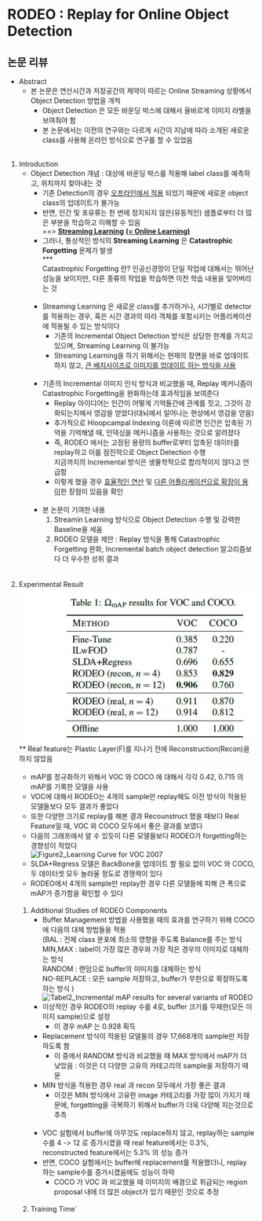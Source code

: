 # RODEO : Replay for Online Object Detection
## 논문 리뷰
- Abstract
    - 본 논문은 연산시간과 저장공간의 제약이 따르는 Online Streaming 상황에서 Object Detection 방법을 개척
        - Object Detection 은 모든 바운딩 박스에 대해서 올바르게 이미지 라벨을 보여줘야 함
        - 본 논문에서는 이전의 연구와는 다르게  시간이 지남에 따라 소개된 새로운 class를 사용해 온라인 방식으로 연구를 할 수 있었음<br><br>
1. Introduction       
    - Object Detection 개념 : 대상에 바운딩 박스를 적용해 label class를 예측하고, 위치까지 찾아내는 것
        - 기존 Detection의 경우 <u>오프라인에서 적용</u> 되었기 때문에 새로운 object class의 업데이트가 불가능
        - 반면, 인간 및 포유류는 한 번에 정지되지 않은(유동적인) 샘플로부터 더 많은 부분을 학습하고 이해할 수 있음<br> ==> <u>__Streaming Learning__</u> <u>__(= Online Learning)__</u>
        - 그러나, 통상적인 방식의 __Streaming Learning__ 은 __Catastrophic Forgetting__ 문제가 발생<br>***<br> Catastrophic Forgetting 란? 인공신경망이 단일 작업에 대해서는 뛰어난 성능을 보이지만, 다른 종류의 작업을 학습하면 이전 학습 내용을 잊어버리는 것<br><br>
        - Streaming Learning 은 새로운 class를 추가하거나, 시기별로 detector를 적용하는 경우, 혹은 시간 경과의 따라 객체를 포함시키는 어플리케이션에 적용될 수 있는 방식이다
            - 기존의 Incremental Object Detection 방식은 상당한 한계를 가지고 있으며, Streaming Learning 이 불가능
            - Streaming Learning을 하기 위해서는 현재의 장면을 바로 업데이트하지 않고, <u>큰 배치사이즈로 이미지를 업데이트 하는 방식을 사용</u><br><br>
        - 기존의 Incremental 이미지 인식 방식과 비교했을 때, Replay 메커니즘이 Catastrophic Forgetting을 완화하는데 효과적임을 보여준다
            - Replay 아이디어는 인간이 어떻게 기억들간에 관계를 짓고, 그것이 강화되는지에서 영감을 얻었다(대뇌에서 일어나는 현상에서 영감을 얻음)
            - 추가적으로 Hioopcampal Indexing 이론에 따르면 인간은 압축된 기억을 기억해낼 때, 인덱싱을 메커니즘을 사용하는 것으로 알려졌다
            - 즉, RODEO 에서는 고정된 용량의 buffer로부터 압축된 데이터를 replay하고 이를 점진적으로 Object Detection 수행<br>지금까지의 Incremental 방식은 생물학적으로 합리적이지 않다고 언급함
            - 이렇게 했을 경우 <u>효율적인 연산</u> 및 <u>다른 어플리케이션으로 확장이 용이</u>한 장점이 있음을 확인<br><br>
        - 본 논문이 기여한 내용
            1. Streamin Learning 방식으로 Object Detection 수행 및 강력한 Baseline을 세움
            1. RODEO 모델을 제안 : Replay 방식을 통해 Catastrophic Forgetting 완화, Incremental batch object detection 알고리즘보다 더 우수한 성취 결과<br><br><br>
1. Experimental Result<br>
![table1](https://github.com/star6973/lotte_studying/blob/KwonHH/reference_image/KwonHH/RODEO_Replay%20for%20Online%20Object%20Detection/Table1_mAP%20result%20for%20VOC%20and%20COCO.JPG?raw=true) <br>** Real feature는 Plastic Layer(F)를 지나기 전에 Reconstruction(Recon)을 하지 않았음<br><br>
    - mAP를 정규화하기 위해서 VOC 와 COCO 에 대해서 각각 0.42, 0.715 의 mAP를 기록한 모델을 사용
    - VOC에 대해서 RODEO는 4개의 sample만 replay해도 이전 방식이 적용된 모델들보다 모두 결과가 좋았다
    - 또한 다양한 크기로 replay를 해본 결과 Recounstruct 했을 때보다 Real Feature일 때, VOC 와 COCO 모두에서 좋은 결과를 보였다
    - 다음의 그래프에서 알 수 있듯이 다른 모델들보다 RODEO가 forgetting하는 경향성이 적었다<br>![Figure2_Learning Curve for VOC 2007]()<br>
    - SLDA+Regress 모델은 BackBone을 업데이트 할 필요 없이 VOC 와 COCO, 두 데이터셋 모두 놀라울 정도로 경쟁력이 있다
    - RODEO에서 4개의 sample만 replay한 경우 다른 모델들에 피해 큰 폭으로 mAP가 증가함을 확인할 수 있다<br><br>
    1. Additional Studies of RODEO Components
        - Buffer Management 방법을 사용했을 때의 효과를 연구하기 위해 COCO에 다음의 대체 방법들을 적용<br>(BAL : 전체 class 분포에 최소의 영향을 주도록 Balance를 주는 방식 <br>MIN,MAX : label이 가장 많은 경우와 가장 적은 경우의 이미지로 대체하는 방식 <br>RANDOM : 랜덤으로 buffer의 이미지를 대체하는 방식 <br>NO-REPLACE : 모든 sample 저장하고, buffer가 무한으로 확장하도록 하는 방식 )![Tabel2_Incremental mAP results for several variants of RODEO]()<br>
        - 이상적인 경우 RODEO의 replay 수를 4로, buffer 크기를 무제한(모든 이미지 sample)으로 설정
            - 이 경우 mAP 는 0.928 획득
        - Replacement 방식이 적용된 모델들의 경우 17,668개의 sample만 저장하도록 함
            - 이 중에서 RANDOM 방식과 비교했을 때 MAX 방식에서 mAP가 더 낮았음 : 이것은 더 다양한 고유의 카테고리의 sample을 저장하기 때문
        - MIN 방식을 적용한 경우 real 과 recon 모두에서 가장 좋은 결과
            - 이것은 MIN 방식에서 고유한 image 카테고리를 가장 많이 가지기 때문에, forgetting을 극복하기 위해서 buffer가 더욱 다양해 지는것으로 추측<br><br>
        - VOC 실험에서 buffer에 아무것도 replace하지 않고, replay하는 sample 수를 4 -> 12 로 증가시켰을 때 real feature에서는 0.3%, reconstructed feature에서는 5.3% 의 성능 증가
        - 반면, COCO 실험에서는 buffer에 replacement를 적용했더니, replay 하는 sample수를 증가시켰음에도 성능이 하락
            - COCO 가 VOC 와 비교했을 때 이미지의 배경으로 취급되는 region proposal 내에 더 많은 object가 있기 때문인 것으로 추정<br><br>
    1. Training Time`
        
        
        
